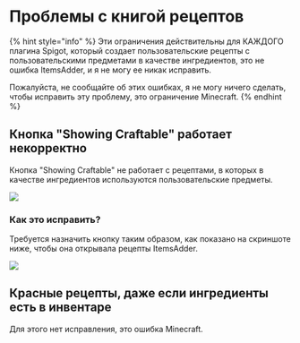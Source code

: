 # Проблемы с книгой рецептов

{% hint style="info" %}
Эти ограничения действительны для КАЖДОГО плагина Spigot, который создает пользовательские рецепты с пользовательскими предметами в качестве ингредиентов, это не ошибка ItemsAdder, и я не могу ее никак исправить.

Пожалуйста, не сообщайте об этих ошибках, я не могу ничего сделать, чтобы исправить эту проблему, это ограничение Minecraft.
{% endhint %}

## Кнопка "Showing Craftable" работает некорректно

Кнопка "Showing Craftable" не работает с рецептами, в которых в качестве ингредиентов используются пользовательские предметы.

![](<../.gitbook/assets/immagine (148).png>)

### Как это исправить?

Требуется назначить кнопку таким образом, как показано на скриншоте ниже, чтобы она открывала рецепты ItemsAdder.

![](<../.gitbook/assets/immagine (155).png>)

## Красные рецепты, даже если ингредиенты есть в инвентаре

Для этого нет исправления, это ошибка Minecraft.

##
